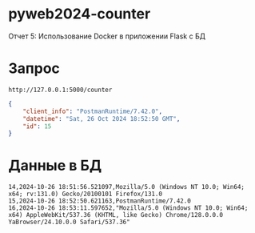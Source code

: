 # pyweb2024-counter

Отчет 5: Использование Docker в приложении Flask с БД

# Запрос

```text
http://127.0.0.1:5000/counter
```

```json
{
    "client_info": "PostmanRuntime/7.42.0",
    "datetime": "Sat, 26 Oct 2024 18:52:50 GMT",
    "id": 15
}

```
# Данные в БД
```text
14,2024-10-26 18:51:56.521097,Mozilla/5.0 (Windows NT 10.0; Win64; x64; rv:131.0) Gecko/20100101 Firefox/131.0
15,2024-10-26 18:52:50.621163,PostmanRuntime/7.42.0
16,2024-10-26 18:53:11.597652,"Mozilla/5.0 (Windows NT 10.0; Win64; x64) AppleWebKit/537.36 (KHTML, like Gecko) Chrome/128.0.0.0 YaBrowser/24.10.0.0 Safari/537.36"

```
